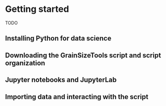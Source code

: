# Getting started

TODO

## Installing Python for data science



## Downloading the GrainSizeTools script and script organization



## Jupyter notebooks and JupyterLab



## Importing data and interacting with the script

 